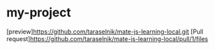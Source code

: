 # my-project
[preview]https://github.com/taraselnik/mate-js-learning-local.git
[Pull request]https://github.com/taraselnik/mate-js-learning-local/pull/1/files